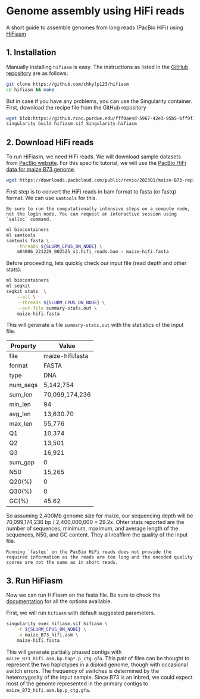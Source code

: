 # Genome assembly using HiFi reads

A short guide to assemble genomes from long reads (PacBio HiFi) using [HiFiasm](https://github.com/chhylp123/hifiasm)


## 1.	Installation

Manually installing `hifiasm` is easy. The instructions as listed in the [GitHub repository](https://github.com/chhylp123/hifiasm) are as follows:

```bash
git clone https://github.com/chhylp123/hifiasm
cd hifiasm && make
```

But in case if you have any problems, you can use the Singularity container. First, download the recipe file from the GitHub repository

```bash
wget blob:https://github.rcac.purdue.edu/fff0ae4d-5967-42e3-95b5-6ff9f1c5beb0 -O Singularity.hifiasm
singularity build hifiasm.sif Singularity.hifiasm
```


## 2.	Download HiFi reads

To run HiFiasm, we need HiFi reads. We will download sample datasets from [PacBio website](https://www.pacb.com/connect/datasets/). For this specific tutorial, we will use the [PacBio HiFi data for maize B73 genome](https://downloads.pacbcloud.com/public/revio/2023Q1/maize-B73-rep1/). 

```bash
wget https://downloads.pacbcloud.com/public/revio/2023Q1/maize-B73-rep1/m84006_221229_002525_s1.hifi_reads.bam
```

First step is to convert the HiFi reads in bam format to fasta (or fastq) format. We can use `samtools` for this. 

```{warning}
Be sure to run the computationally intensive steps on a compute node, not the login node. You can request an interactive session using `salloc` command. 
```


```bash
ml biocontainers
ml samtools
samtools fasta \
    -threads ${SLURM_CPUS_ON_NODE} \
    m84006_221229_002525_s1.hifi_reads.bam > maize-hifi.fasta
```

Before proceeding, lets quickly check our input file (read depth and other stats). 

```bash
ml biocontainers
ml seqkit
seqkit stats  \
    --all \
    --threads ${SLURM_CPUS_ON_NODE} \
    --out-file summary-stats.out \
    maize-hifi.fasta
```

This will generate a file `summary-stats.out` with the statistics of the input file. 


| **Property**  | **Value**         |
|---------------|-------------------|
| file          | maize-hifi.fasta  |
| format        | FASTA             |
| type          | DNA               |
| num_seqs      | 5,142,754         |
| sum_len       | 70,099,174,236    |
| min_len       | 94                |
| avg_len       | 13,630.70         |
| max_len       | 55,776            |
| Q1            | 10,374            |
| Q2            | 13,501            |
| Q3            | 16,921            |
| sum_gap       | 0                 |
| N50           | 15,265            |
| Q20(%)        | 0                 |
| Q30(%)        | 0                 |
| GC(%)         | 45.62             |


So assuming 2,400Mb genome size for maize, our sequencing depth will be 70,099,174,236 bp / 2,400,000,000  = 29.2x.
Ohter stats reported are the number of sequences, minimum, maximum, and average length of the sequences, N50, and GC content. They all reaffirm the quality of the input file.


```{note}
Running `fastqc` on the PacBio HiFi reads does not provide the required information as the reads are too long and the encoded quality scores are not the same as in short reads.  
```

## 3.	Run HiFiasm

Now we can run HiFiasm on the fasta file. Be sure to check the [documentation](https://hifiasm.readthedocs.io/en/latest/parameter-reference.html#parameter-reference) for all the options available.

First, we will run `hifiasm` with default suggested parameters.


```bash
singularity exec hifiasm.sif hifiasm \
    -t ${SLURM_CPUS_ON_NODE} \
    -o maize_B73_hifi.asm \
    maize-hifi.fasta
```

This will generate partially phased contigs with `maize_B73_hifi.asm.bp.hap*.p_ctg.gfa`. This pair of files can be thought to represent the two haplotypes in a diploid genome, though with occasional switch errors. The frequency of switches is determined by the heterozygosity of the input sample. Since B73 is an inbred, we could expect most of the genome represented in the primary contigs to `maize_B73_hifi.asm.bp.p_ctg.gfa`.